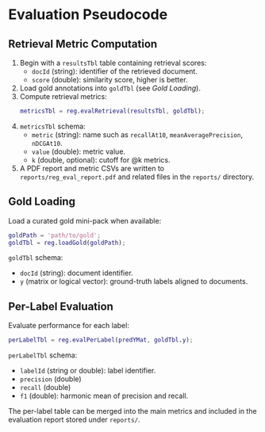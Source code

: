 # Evaluation Pseudocode

## Retrieval Metric Computation
1. Begin with a `resultsTbl` table containing retrieval scores:
   - `docId` (string): identifier of the retrieved document.
   - `score` (double): similarity score, higher is better.
2. Load gold annotations into `goldTbl` (see *Gold Loading*).
3. Compute retrieval metrics:
   ```matlab
   metricsTbl = reg.evalRetrieval(resultsTbl, goldTbl);
   ```
4. `metricsTbl` schema:
   - `metric` (string): name such as `recallAt10`, `meanAveragePrecision`, `nDCGAt10`.
   - `value` (double): metric value.
   - `k` (double, optional): cutoff for @k metrics.
5. A PDF report and metric CSVs are written to `reports/reg_eval_report.pdf` and related files in the `reports/` directory.

## Gold Loading
Load a curated gold mini-pack when available:
```matlab
goldPath = 'path/to/gold';
goldTbl = reg.loadGold(goldPath);
```
`goldTbl` schema:
- `docId` (string): document identifier.
- `y` (matrix or logical vector): ground-truth labels aligned to documents.

## Per-Label Evaluation
Evaluate performance for each label:
```matlab
perLabelTbl = reg.evalPerLabel(predYMat, goldTbl.y);
```
`perLabelTbl` schema:
- `labelId` (string or double): label identifier.
- `precision` (double)
- `recall` (double)
- `f1` (double): harmonic mean of precision and recall.

The per-label table can be merged into the main metrics and included in the evaluation report stored under `reports/`.
